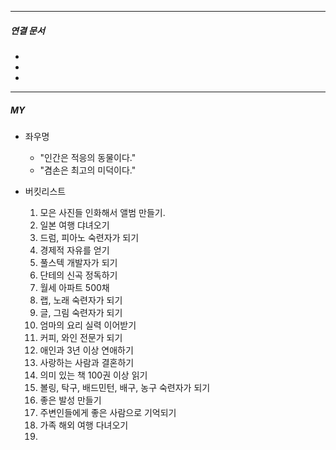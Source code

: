 

----
##### 연결 문서

- 
- 
- 
---

##### MY


- 좌우명
	- "인간은 적응의 동물이다."
	- "겸손은 최고의 미덕이다."
	  
- 버킷리스트
	1. 모은 사진들 인화해서 앨범 만들기.
	2. 일본 여행 댜녀오기
	3. 드럼, 피아노 숙련자가 되기
	4. 경제적 자유를 얻기
	5. 풀스텍 개발자가 되기
	6. 단테의 신곡 정독하기
	7. 월세 아파트 500채 
	8. 랩, 노래 숙련자가 되기
	9. 글, 그림 숙련자가 되기
	10. 엄마의 요리 실력 이어받기
	11. 커피, 와인 전문가 되기
	12. 애인과 3년 이상 연애하기
	13. 사랑하는 사람과 결혼하기
	14. 의미 있는 책 100권 이상 읽기
	15. 볼링, 탁구, 배드민턴, 배구, 농구 숙련자가 되기
	16. 좋은 발성 만들기
	17. 주변인들에게 좋은 사람으로 기억되기
	18. 가족 해외 여행 다녀오기
	19. 